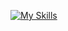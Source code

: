 <!--Source: -->
<a href="https://reactjsexample.com/skill-icons-beautiful-skills-icons-for-your-github-readme/">

<!--Code: -->
<!--figma / Langage c / Git -->

[![My Skills](https://skills.thijs.gg/icons?i=figma,c,git&theme=dark)](https://skills.thijs.gg)



